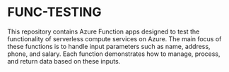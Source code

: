 # FUNC-TESTING
This repository contains Azure Function apps designed to test the functionality of serverless compute services on Azure. The main focus of these functions is to handle input parameters such as name, address, phone, and salary. Each function demonstrates how to manage, process, and return data based on these inputs.



